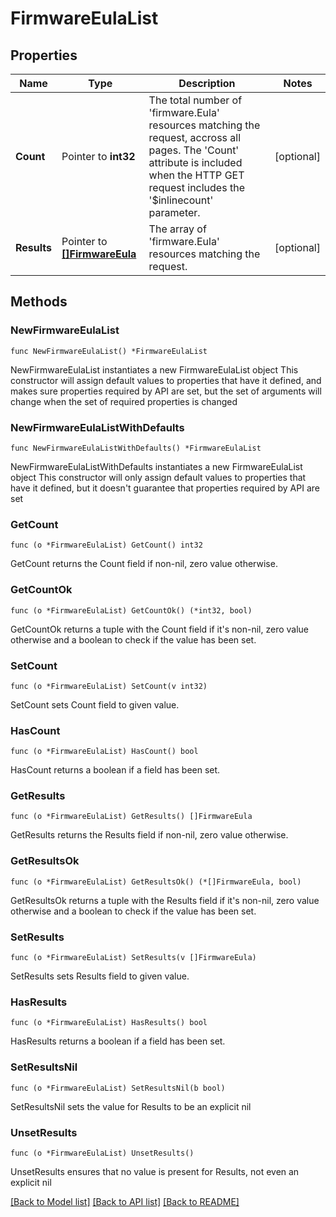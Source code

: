 # FirmwareEulaList

## Properties

Name | Type | Description | Notes
------------ | ------------- | ------------- | -------------
**Count** | Pointer to **int32** | The total number of &#39;firmware.Eula&#39; resources matching the request, accross all pages. The &#39;Count&#39; attribute is included when the HTTP GET request includes the &#39;$inlinecount&#39; parameter. | [optional] 
**Results** | Pointer to [**[]FirmwareEula**](firmware.Eula.md) | The array of &#39;firmware.Eula&#39; resources matching the request. | [optional] 

## Methods

### NewFirmwareEulaList

`func NewFirmwareEulaList() *FirmwareEulaList`

NewFirmwareEulaList instantiates a new FirmwareEulaList object
This constructor will assign default values to properties that have it defined,
and makes sure properties required by API are set, but the set of arguments
will change when the set of required properties is changed

### NewFirmwareEulaListWithDefaults

`func NewFirmwareEulaListWithDefaults() *FirmwareEulaList`

NewFirmwareEulaListWithDefaults instantiates a new FirmwareEulaList object
This constructor will only assign default values to properties that have it defined,
but it doesn't guarantee that properties required by API are set

### GetCount

`func (o *FirmwareEulaList) GetCount() int32`

GetCount returns the Count field if non-nil, zero value otherwise.

### GetCountOk

`func (o *FirmwareEulaList) GetCountOk() (*int32, bool)`

GetCountOk returns a tuple with the Count field if it's non-nil, zero value otherwise
and a boolean to check if the value has been set.

### SetCount

`func (o *FirmwareEulaList) SetCount(v int32)`

SetCount sets Count field to given value.

### HasCount

`func (o *FirmwareEulaList) HasCount() bool`

HasCount returns a boolean if a field has been set.

### GetResults

`func (o *FirmwareEulaList) GetResults() []FirmwareEula`

GetResults returns the Results field if non-nil, zero value otherwise.

### GetResultsOk

`func (o *FirmwareEulaList) GetResultsOk() (*[]FirmwareEula, bool)`

GetResultsOk returns a tuple with the Results field if it's non-nil, zero value otherwise
and a boolean to check if the value has been set.

### SetResults

`func (o *FirmwareEulaList) SetResults(v []FirmwareEula)`

SetResults sets Results field to given value.

### HasResults

`func (o *FirmwareEulaList) HasResults() bool`

HasResults returns a boolean if a field has been set.

### SetResultsNil

`func (o *FirmwareEulaList) SetResultsNil(b bool)`

 SetResultsNil sets the value for Results to be an explicit nil

### UnsetResults
`func (o *FirmwareEulaList) UnsetResults()`

UnsetResults ensures that no value is present for Results, not even an explicit nil

[[Back to Model list]](../README.md#documentation-for-models) [[Back to API list]](../README.md#documentation-for-api-endpoints) [[Back to README]](../README.md)


